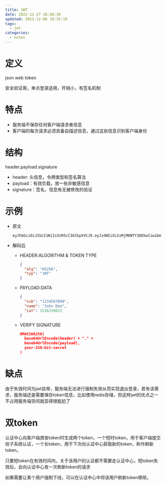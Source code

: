 ```yaml
---
title: JWT
date: 2022-12-27 16:50:30
updated: 2023-12-06 10:35:19
tags:
  - jwt
categories:
  - notes
---
```


# 定义

json web token

安全验证用，单点登录适用，开销小，有签名机制 

# 特点

- 服务端不保存任何客户端请求者信息
- 客户端的每次请求必须具备自描述信息，通过这些信息识别客户端身份

# 结构

header.payload.signature

- header: 头信息，令牌类型和签名算法
- payload：有效负载，放一些非敏感信息
- signature：签名，信息有无被修改的验证  

   

# 示例

- 原文

    ```
    eyJhbGciOiJIUzI1NiIsInR5cCI6IkpXVCJ9.eyJzdWIiOiIxMjM0NTY3ODkwIiwibmFtZSI6IkpvaG4gRG9lIiwiaWF0IjoxNTE2MjM5MDIyfQ.SflKxwRJSMeKKF2QT4fwpMeJf36POk6yJV_adQssw5c
    ```

- 解码后

    - HEADER:ALGORITHM & TOKEN TYPE

        ```json
        {
          "alg": "HS256",
          "typ": "JWT"
        }
        ```

    - PAYLOAD:DATA
    
        ```json
        {
          "sub": "1234567890",
          "name": "John Doe",
          "iat": 1516239022
        }
        ```
    
    - VERIFY SIGNATURE
    
        ```json
        HMACSHA256(
          base64UrlEncode(header) + "." +
          base64UrlEncode(payload),
          your-256-bit-secret
        )
        ```

# 缺点

由于失效时间为jwt自带，服务端无法进行强制失效从而实现退出登录，若有该需求，服务端还是需要保存token信息，比如使用redis存储，但这样jwt的优点之一不占用服务端空间就显得很尴尬了

# 双token

认证中心向客户端颁发token时生成两个token，一个短时token，用于客户端提交给子系统认证，一个长token，用于下次向认证中心获取新的token，称作刷新token。

只要短token在有效时间内，关于该用户的认证都不需要走认证中心，短token失效后，会向认证中心发一次刷新token的请求

如果需要让某个用户强制下线，可以在认证中心中将该用户刷新token移除。